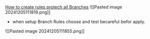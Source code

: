[How to create rules protech all Branches](https://github.com/paulphan504/Paul-notes/settings/rules/2860518)
![[Pasted image 20241205111819.png]]

- when setup Branch Rules choose and test becareful befor apply.

![[Pasted image 20241205111855.png]]